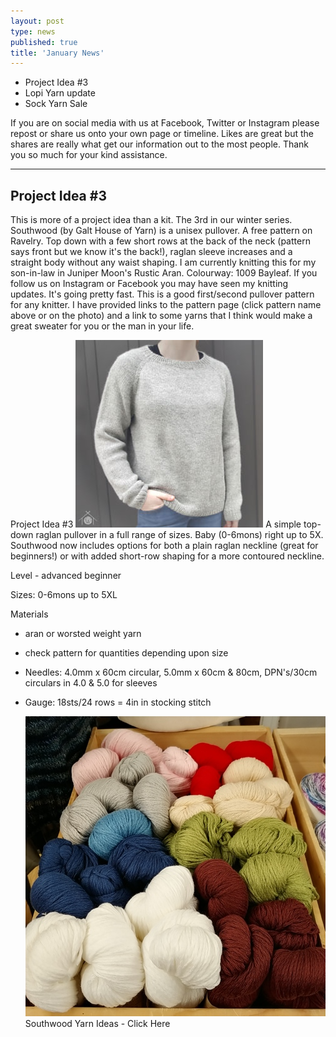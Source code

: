 ```yaml
---
layout: post
type: news
published: true
title: 'January News'
---
```


- Project Idea #3
- Lopi Yarn update
- Sock Yarn Sale

If you are on social media with us at Facebook, Twitter or Instagram please repost or share us onto your own page or timeline. Likes are great but the shares are really what get our information out to the most people. Thank you so much for your kind assistance.
<hr />
<h2>Project Idea #3</h2>
This is more of a project idea than a kit. The 3rd in our winter series. Southwood (by Galt House of Yarn) is a unisex pullover. A free pattern on Ravelry. Top down with a few short rows at the back of the neck (pattern says front but we know it's the back!), raglan sleeve increases and a straight body without any waist shaping. I am currently knitting this for my son-in-law in Juniper Moon's Rustic Aran. Colourway: 1009 Bayleaf. If you follow us on Instagram or Facebook you may have seen my knitting updates. It's going pretty fast.
This is a good first/second pullover pattern for any knitter. I have provided links to the pattern page (click pattern name above or on the photo) and a link to some yarns that I think would make a great sweater for you or the man in your life.
 
Project Idea #3
<img src="/img/project_idea_3.jpg">
A simple top-down raglan pullover in a full range of sizes. Baby (0-6mons) right up to 5X.
Southwood now includes options for both a plain raglan neckline (great for beginners!) or with added short-row shaping for a more contoured neckline.

Level - advanced beginner

Sizes:  0-6mons up to 5XL

Materials
- aran or worsted weight yarn
-  check pattern for quantities
   depending upon size
- Needles:  4.0mm x 60cm circular,
  5.0mm x 60cm & 80cm,
  DPN's/30cm circulars in
  4.0 & 5.0 for sleeves 
- Gauge:  18sts/24 rows = 4in
   in stocking stitch
   
  <a href="https://www.woolandsilkcoshop.com/search?omnisendContactID=601a057e1971975089db7002&q=southwood&utm_campaign=campaign%3A+22-01-30++Project+Idea+%233+%26+Lopi+update+%2861f147d3731b6c001d9823a5%29&utm_medium=email&utm_source=omnisend">
  <img src="/img/yarn_sale.png"></a> Southwood Yarn Ideas - Click Here</a>
